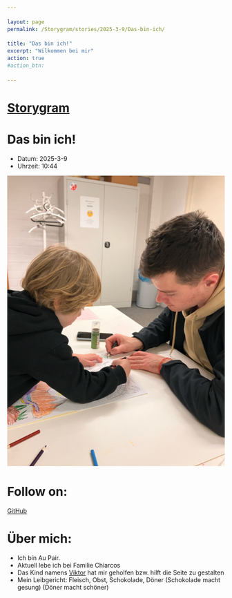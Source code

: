 ```yaml
---

layout: page
permalink: /Storygram/stories/2025-3-9/Das-bin-ich/

title: "Das bin ich!"
excerpt: "Wilkommen bei mir"
action: true
#action_btn:

---
```

# [Storygram](/Storygram)

# Das bin ich!
- Datum: 2025-3-9
- Uhrzeit: 10:44

![](/Fotos/tim1.jpg)

# Follow on:
[GitHub](https://github.com/rybkintimofey28/)

# Über mich:
- Ich bin Au Pair.
- Aktuell lebe ich bei Familie Chiarcos
- Das Kind namens [Viktor](https://viktor-chiarcos.github.io) hat mir geholfen bzw. hilft die Seite zu gestalten
- Mein Leibgericht: Fleisch, Obst, Schokolade, Döner (Schokolade macht gesung) (Döner macht schöner)
